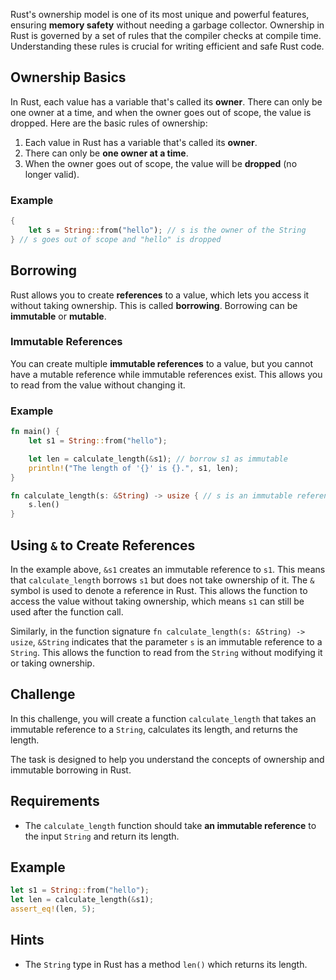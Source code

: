 Rust's ownership model is one of its most unique and powerful features, ensuring **memory safety** without needing a garbage collector. Ownership in Rust is governed by a set of rules that the compiler checks at compile time. Understanding these rules is crucial for writing efficient and safe Rust code.

## Ownership Basics

In Rust, each value has a variable that's called its **owner**. There can only be one owner at a time, and when the owner goes out of scope, the value is dropped. Here are the basic rules of ownership:

1. Each value in Rust has a variable that's called its **owner**.
2. There can only be **one owner at a time**.
3. When the owner goes out of scope, the value will be **dropped** (no longer valid).

### Example

```rust
{
    let s = String::from("hello"); // s is the owner of the String
} // s goes out of scope and "hello" is dropped
```

## Borrowing

Rust allows you to create **references** to a value, which lets you access it without taking ownership. This is called **borrowing**. Borrowing can be **immutable** or **mutable**.

### Immutable References

You can create multiple **immutable references** to a value, but you cannot have a mutable reference while immutable references exist. This allows you to read from the value without changing it.

### Example

```rust
fn main() {
    let s1 = String::from("hello");

    let len = calculate_length(&s1); // borrow s1 as immutable
    println!("The length of '{}' is {}.", s1, len);
}

fn calculate_length(s: &String) -> usize { // s is an immutable reference to a String
    s.len()
}
```

## Using `&` to Create References

In the example above, `&s1` creates an immutable reference to `s1`. This means that `calculate_length` borrows `s1` but does not take ownership of it. The `&` symbol is used to denote a reference in Rust. This allows the function to access the value without taking ownership, which means `s1` can still be used after the function call.

Similarly, in the function signature `fn calculate_length(s: &String) -> usize`, `&String` indicates that the parameter `s` is an immutable reference to a `String`. This allows the function to read from the `String` without modifying it or taking ownership.

## Challenge

In this challenge, you will create a function `calculate_length` that takes an immutable reference to a `String`, calculates its length, and returns the length.

The task is designed to help you understand the concepts of ownership and immutable borrowing in Rust.

## Requirements

- The `calculate_length` function should take **an immutable reference** to the input `String` and return its length.

## Example

```rust
let s1 = String::from("hello");
let len = calculate_length(&s1);
assert_eq!(len, 5);
```

## Hints

- The `String` type in Rust has a method `len()` which returns its length.

